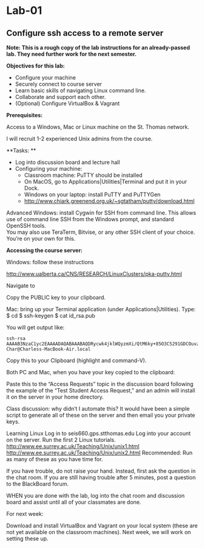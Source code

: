 # Lab-01
## Configure ssh access to a remote server

**Note: This is a rough copy of the lab instructions for an already-passed lab. They need further work for the next semester.**


**Objectives for this lab:**
* Configure your machine
* Securely connect to course server
* Learn basic skills of navigating Linux command line.
* Collaborate and support each other. 
* (Optional) Configure VirtualBox & Vagrant

**Prerequisites:**


Access to a Windows, Mac or Linux machine on the St. Thomas network. 

I will recruit 1-2 experienced Unix admins from the course. 

**Tasks: 
**

* Log into discussion board and lecture hall
* Configuring your machine:
	* Classroom machine: PuTTY should be installed
	* On MacOS, go to Applications|Utilities|Terminal and put it in your Dock. 
	* Windows on your laptop: install PuTTY and PuTTYGen
	* http://www.chiark.greenend.org.uk/~sgtatham/putty/download.html    

Advanced Windows: install Cygwin for SSH from command line. This allows use of command line SSH from the Windows prompt, and standard OpenSSH tools. 		
You may also use TeraTerm, Bitvise, or any other SSH client of your choice. You’re on your own for this. 


**Accessing the course server:**	

Windows: follow these instructions 

http://www.ualberta.ca/CNS/RESEARCH/LinuxClusters/pka-putty.html

Navigate to

Copy the PUBLIC key to your clipboard. 
	
Mac: bring up your Terminal application (under Applications|Utilities). 
	Type: 
		$ cd
		$ ssh-keygen
		$ cat id_rsa.pub
		
You will get output like:
```
ssh-rsa AAAAB3NzaC1yc2EAAAADAQABAAABAQDRycwk4jklWQyzmXi/QtM6ky+85O3C5291GDCOuvzn3Q4t83Sv2wkN69aLhLk53Lfw5SU1unOWb0Cj2xi+El8D5oR+Yncovz53uqSFmiDuHKNH3bQBUS4v15n6AkJ9nqvJtJZ0iuFD1zSlP3JqeSk5e2NPCmqSbWKEOijOsGWeVHxbs2z8I5PcD2Yrd9nDwhpg84eRUHamgZvvDS83lb5A0cUK5lQXr6zinAhWsELtCZCfSOYf5gaL3ADI53hSHekDMeJvK0r+em0NLb9dwSJnJJYBJ+Eb8xhj+hSrw3pkSHGhsPYDth99vkDnPdSQNrNoVhwmJxa3T4sbLy2O+WWn Char@Charless-MacBook-Air.local
```

Copy this to your Clipboard (highlight and command-V). 	

Both PC and Mac, when you have your key copied to the clipboard:

Paste this to the “Access Requests” topic in the discussion board following the example of the “Test Student Access Request,” and an admin will install it on the server in your home directory. 

Class discussion: why didn’t I automate this? It would have been a simple script to generate all of these on the server and then email you your private keys. 

Learning Linux
	Log in to seis660.gps.stthomas.edu
	Log into your account on the server. 
	Run the first 2 Linux tutorials. 
	http://www.ee.surrey.ac.uk/Teaching/Unix/unix1.html
	http://www.ee.surrey.ac.uk/Teaching/Unix/unix2.html
	Recommended: Run as many of these as you have time for. 
	
If you have trouble, do not raise your hand. Instead, first ask the question in the chat room. If you are still having trouble after 5 minutes, post a question to the BlackBoard forum. 

WHEN you are done with the lab, log into the chat room and discussion board and assist until all of your classmates are done.

For next week: 

Download and install VirtualBox and Vagrant on your local system (these are not yet available on the classroom machines).  Next week, we will work on setting these up. 
